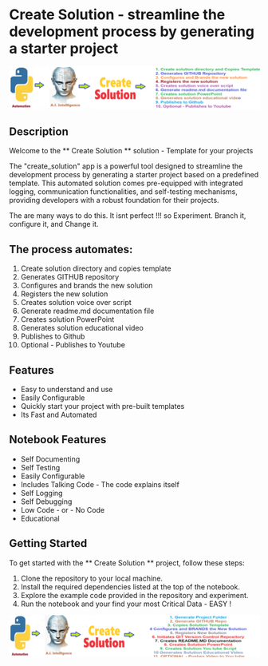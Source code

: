 # Create Solution  -  streamline the development process by generating a starter project

![Code Logo](code.png)

## Description

Welcome to the ** Create Solution ** solution - Template for your projects

The "create_solution" app is a powerful tool designed to streamline the development process by generating a starter project based on a predefined template. This automated solution comes pre-equipped with integrated logging, communication functionalities, and self-testing mechanisms, providing developers with a robust foundation for their projects.

The are many ways to do this. It isnt perfect !!! so Experiment. Branch it, configure it, and Change it. 

## The process automates:

1. Create solution directory and copies template
2. Generates GITHUB repository
3. Configures and brands the new solution
4. Registers the new solution
5. Creates solution voice over script
6. Generate readme.md documentation file
7. Creates solution PowerPoint
8. Generates solution educational video
9. Publishes to Github
10. Optional - Publishes to Youtube


## Features

- Easy to understand and use  
- Easily Configurable 
- Quickly start your project with pre-built templates
- Its Fast and Automated


## Notebook Features

- Self Documenting 
- Self Testing 
- Easily Configurable
- Includes Talking Code - The code explains itself
- Self Logging 
- Self Debugging 
- Low Code - or - No Code
- Educational 

## Getting Started

To get started with the ** Create Solution ** project, follow these steps:

1. Clone the repository to your local machine.
2. Install the required dependencies listed at the top of the notebook.
3. Explore the example code provided in the repository and experiment.
4. Run the notebook and your find your most Critical Data - EASY !

![Code Logo](developer.png)

 




